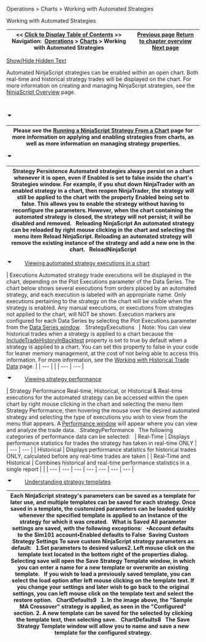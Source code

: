 ﻿


Operations \> Charts \> Working with Automated Strategies






















Working with Automated Strategies







| \<\< [Click to Display Table of Contents](working_with_automated_strateg.md) \>\> **Navigation:**     [Operations](operations.md) \> [Charts](charts.md) \> Working with Automated Strategies | [Previous page](working_with_drawing_tools__ob.md) [Return to chapter overview](charts.md) [Next page](saving_chart_defaults_and_templates.md) |
| --- | --- |




[Show/Hide Hidden Text](javascript:HMToggleExpandAll(!HMAnyToggleOpen()) "Click to open/close expanding sections")









Automated NinjaScript strategies can be enabled within an open chart. Both real\-time and historical strategy trades will be displayed on the chart. For more information on creating and managing NinjaScript strategies, see the [NinjaScript Overview](ninjascript.md) page.


 


![tog_minus](tog_minus.gif)




| Please see the [Running a NinjaScript Strategy From a Chart](running_a_ninjascript_strategy.md) page for more information on applying and enabling strategies from charts, as well as more information on managing strategy properties. |
| --- |



![tog_minus](tog_minus.gif)




| Strategy Persistence Automated strategies always persist on a chart whenever it is open, even if Enabled is set to false inside the chart's Strategies window. For example, if you shut down NinjaTrader with an enabled strategy in a chart, then reopen NinjaTrader, the strategy will still be applied to the chart with the property Enabled being set to false. This allows you to enable the strategy without having to reconfigure the parameters. However, when the chart containing the automated strategy is closed, the strategy will not persist; it will be disabled and removed.   Reloading NinjaScript An automated strategy can be reloaded by right mouse clicking in the chart and selecting the menu item Reload NinjaScript. Reloading an automated strategy will remove the existing instance of the strategy and add a new one in the chart.   ReloadNinjaScript |
| --- |



![tog_minus](tog_minus.gif)        [Viewing automated strategy executions in a chart](javascript:HMToggle('toggle','ViewingAutomatedStrategyExecutionsInAChart','ViewingAutomatedStrategyExecutionsInAChart_ICON'))




| Executions Automated strategy trade executions will be displayed in the chart, depending on the Plot Executions parameter of the Data Series. The chart below shows several executions from orders placed by an automated strategy, and each execution is labeled with an appropriate name. Only executions pertaining to the strategy on the chart will be visible when the strategy is enabled. Any manual executions, or executions from strategies not applied to the chart, will NOT be shown. Execution markers are configured for each Data Series by selecting the Plot Executions parameter from the [Data Series window](working_with_price_data.md).   StrategyExecutions     | Note: You can view historical trades when a strategy is applied to a chart because the [IncludeTradeHistoryInBacktest](includetradehistoryinbacktest.md) property is set to true by default when a strategy is applied to a chart. You can set this property to false in your code for leaner memory management, at the cost of not being able to access this information. For more information, see the [Working with Historical Trade Data](strategyanalyzer_properties_2.md) page. | | --- | |
| --- | --- |



![tog_minus](tog_minus.gif)        [Viewing strategy performance](javascript:HMToggle('toggle','ViewingStrategyPerformance','ViewingStrategyPerformance_ICON'))




| Strategy Performance Real\-time, Historical, or Historical \& Real\-time executions for the automated strategy can be accessed within the open chart by right mouse clicking in the chart and selecting the menu item Strategy Performance, then hovering the mouse over the desired automated strategy and selecting the type of executions you wish to view from the menu that appears. A [Performance window](performance_displays.md) will appear where you can view and analyze the trade data.   StrategyPerformance   The following categories of performance data can be selected:     | Real\-Time | Displays performance statistics for trades the strategy has taken in real\-time ONLY | | --- | --- | | Historical | Displays performance statistics for historical trades ONLY, calculated before any real\-time trades are taken | | Real\-Time and Historical | Combines historical and real\-time performance statistics in a single report | |
| --- | --- | --- | --- | --- | --- | --- |



![tog_minus](tog_minus.gif)        [Understanding strategy templates](javascript:HMToggle('toggle','UnderstandingStrategyTemplates','UnderstandingStrategyTemplates_ICON'))




| Each NinjaScript strategy's parameters can be saved as a template for later use, and multiple templates can be saved for each strategy. Once saved in a template, the customized parameters can be loaded quickly whenever the specified template is applied to an instance of the strategy for which it was created.   What is Saved All parameter settings are saved, with the following exceptions:   •Account defaults to the Sim101 account•Enabled defaults to False  Saving Custom Strategy Settings To save custom NinjaScript strategy parameters as default:   1\.Set parameters to desired values2\. Left mouse click on the template text located in the bottom right of the properties dialog. Selecting save will open the Save Strategy Template window, in which you can enter a name for a new template or overwrite an existing template.   If you wish to load a previously saved template, you can select the load option after left mouse clicking on the template text. If you change your settings and later wish to go back to the original settings, you can left mouse click on the template text and select the restore option.   ChartDefaults9   1\. In the image above, the "Sample MA Crossover" strategy is applied, as seen in the "Configured" section.  2\. A new template can be saved for the selected by clicking the template text, then selecting save.   ChartDefaults8   The Save Strategy Template window will allow you to name and save a new template for the configured strategy. |
| --- |










